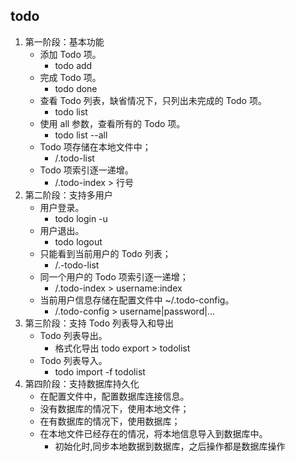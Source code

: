 ## todo


1. 第一阶段：基本功能
   - 添加 Todo 项。
     - todo add 
   - 完成 Todo 项。
     - todo done <id>
   - 查看 Todo 列表，缺省情况下，只列出未完成的 Todo 项。
     - todo list
   - 使用 all 参数，查看所有的 Todo 项。
     - todo list --all
   - Todo 项存储在本地文件中；
     - /.todo-list
   - Todo 项索引逐一递增。
     - /.todo-index > 行号
2. 第二阶段：支持多用户
    - 用户登录。
      - todo login -u
    - 用户退出。
      - todo logout
    - 只能看到当前用户的 Todo 列表；
      - /.<username>-todo-list
    - 同一个用户的 Todo 项索引逐一递增；
      - /.todo-index > username:index
    - 当前用户信息存储在配置文件中 ~/.todo-config。
      - /.todo-config > username|password|...
3. 第三阶段：支持 Todo 列表导入和导出
    - Todo 列表导出。
      - 格式化导出 todo export > todolist
    - Todo 列表导入。
      - todo import -f todolist
4. 第四阶段：支持数据库持久化
    - 在配置文件中，配置数据库连接信息。
    - 没有数据库的情况下，使用本地文件；
    - 在有数据库的情况下，使用数据库；
    - 在本地文件已经存在的情况，将本地信息导入到数据库中。
      - 初始化时,同步本地数据到数据库，之后操作都是数据库操作
